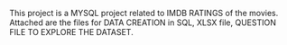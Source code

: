 This project is a MYSQL project related to IMDB RATINGS of the movies.
Attached are the files for DATA CREATION in SQL, XLSX file, QUESTION FILE TO EXPLORE THE DATASET.
